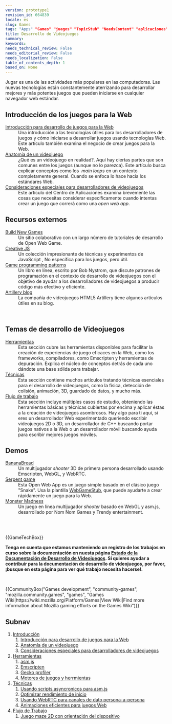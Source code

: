 ```yaml
---
version: prototype1
revision_id: 664839
locale: es
slug: Games
tags: "Apps" "Games" "juegos" "TopicStub" "NeedsContent" "aplicaciones"
title: Desarrollo de Videojuegos
summary: 
keywords: 
needs_technical_review: False
needs_editorial_review: False
needs_localization: False
table_of_contents_depth: 1
based_on: None
---
```

<div class="summary">
 <p>Jugar es una de las actividades más populares en las computadoras. Las nuevas tecnologías están constantemente aterrizando para desarrollar mejores y más potentes juegos que pueden iniciarse en cualquier navegador web estándar.</p>
</div>
<div class="column-container">
 <div class="column-half">
  <h2 id="Introduccion_de_los_juegos_para_la_Web">Introducción de los juegos para la Web</h2>
  <dl>
   <dt>
    <a href="/en-US/docs/Games/Introduction" title="/en-US/docs/Games/Introduction">Introducción para desarrollo de juegos para la Web</a></dt>
   <dd>
    Una introducción a las tecnologías útiles para los desarrolladores de juegos y cómo iniciarse a desarrollar juegos usando tecnologías Web. Este artículo también examina el negocio de crear juegos para la Web.</dd>
   <dt>
    <a href="/en-US/docs/Games/Anatomy_of_a_vIdeo_game">Anatomía de un videojuego</a></dt>
   <dd>
    ¿Qué es un videojuego en realidad?. Aquí hay ciertas partes que son comunes entre los juegos (aunque no lo parezca). Este artículo busca explicar conceptos como los  <em>main loops</em> en un contexto completamente general. Cuando se enfoca lo hace hacia los estándares Web.</dd>
   <dt>
    <a href="/en-US/docs/Web/Apps/Developing/Games/Special_considerations">Consideraciones especiales para desarrolladores de videojuegos</a></dt>
   <dd>
    Este artículo del Centro de Aplicaciones examina brevemente las cosas que necesitas considerar específicamente cuando intentas crear un juego que correrá como una <em>open web app</em>.</dd>
  </dl>
  <h2 id="Recursos_externos">Recursos externos</h2>
  <dl>
   <dt>
    <a href="http://buildnewgames.com/">Build New Games</a></dt>
   <dd>
    Un sitio colaborativo con un largo número de tutoriales de desarrollo de Open Web Game.</dd>
   <dt>
    <a href="http://creativejs.com/">Creative JS</a></dt>
   <dd>
    Un colección impresionante de técnicas y experimentos de JavaScript , No específica para los juegos, pero útil.</dd>
   <dt>
    <a href="http://gameprogrammingpatterns.com/">Game programming patterns</a></dt>
   <dd>
    Un libro en línea, escrito por Bob Nystrom, que discute patrones de programación en el contexto de desarrollo de videojuegos con el objetivo de ayudar a los desarrolladores de videojuegos a producir código más efectivo y eficiente.</dd>
   <dt>
    <a href="http://blog.artillery.com/">Artillery blog</a></dt>
   <dd>
    La compañía de videojuegos HTML5 Artillery tiene algunos artículos útiles en su blog.</dd>
  </dl>
  <p> </p>
 </div>
 <div class="column-half">
  <h2 id="Temas_de_desarrollo_de_Videojuegos">Temas de desarrollo de Videojuegos</h2>
  <dl>
   <dt>
    <a href="/en-US/docs/Games/Tools">Herramientas</a></dt>
   <dd>
    Esta sección cubre las herramientas disponibles para facilitar la creación de experiencias de juego eficaces en la Web, como los frameworks, compiladores, como Emscripten y herramientas de depuración. Explica el núcleo de conceptos detrás de cada uno dándote una base sólida para trabajar.</dd>
   <dt>
    <a href="/en-US/docs/Games/Techniques">Técnicas</a></dt>
   <dd>
    Esta sección contiene muchos artículos tratando técnicas esenciales para el desarrollo de videojuegos, como la física, detección de colisión, animación, 3D, guardado de datos, y mucho más.</dd>
   <dt>
    <a href="/en-US/docs/Games/Workflows">Flujo de trabajo</a></dt>
   <dd>
    Esta sección incluye múltiples casos de estudio, obteniendo las herramientas básicas y técnicas cubiertas por encima y aplicar éstas a la creación de videojuegos asombrosos. Hay algo para ti aquí, si eres un desarrollador Web experimentado queriendo escribir videojuegos 2D o 3D, un desarrollador de C++ buscando portar juegos nativos a la Web o un desarrollador móvil buscando ayuda para escribir mejores juegos móviles.</dd>
  </dl>
  <h2 id="Demos">Demos</h2>
  <dl>
   <dt>
    <a href="/en-US/demos/detail/bananabread" title="/en-US/demos/detail/bananabread">BananaBread</a></dt>
   <dd>
    Un multijugador <em>shooter</em> 3D de primera persona desarrollado usando Emscripten, WebGL, y WebRTC.</dd>
   <dt>
    <a href="/en-US/docs/Web/Apps/Tutorials/Games/Serpent_game">Serpent game</a></dt>
   <dd>
    Esta Open Web App es un juego simple basado en el clásico juego "Snake". Usa la plantilla <a class="external" href="https://github.com/mozilla/WebGameStub">WebGameStub</a>, que puede ayudarte a crear rápidamente un juego para la Web.</dd>
   <dt>
    <a href="https://hacks.mozilla.org/2013/12/monster-madness-creating-games-on-the-web-with-emscripten/">Monster Madness</a></dt>
   <dd>
    Un juego en línea multijugador <em>shooter</em> basado en WebGL y asm.js, desarrollado por Nom Nom Games y Trendy entertainment.</dd>
   <dd>
     </dd>
  </dl>
  <dl>
   <dt>
     </dt>
  </dl>
 </div>
</div>
<p>{{GameTechBox}}</p>
<div class="note">
 <p><strong><span id="result_box" lang="es"><span class="hps">Tenga en cuenta que</span> <span class="hps">estamos manteniendo</span> <span class="hps">un registro de</span> <span class="hps">los trabajos en curso</span> <span class="hps">sobre la documentación</span></span> en nuesta <strong>página</strong> <a href="/en-US/docs/Games/Doc_Status">Estado de la Documentación de Desarrollo de Videojuegos</a>. Si quieres ayudar a contribuir <strong><strong>para la documentación de desarrollo de videojuegos, <strong><strong>por favor, ¡busque en esta <strong><strong>página <strong><strong>para ver qué trabajo necesita hacerse!.</strong></strong></strong></strong></strong></strong></strong></strong></strong></p>
</div>
<p> </p>
<p>{{CommunityBox("Games development", "community-games", "mozilla.community.games", "games", "Games Wiki|https://wiki.mozilla.org/Platform/Games|View Wiki|Find more information about Mozilla gaming efforts on the Games Wiki")}}</p>
<h2 id="Subnav">Subnav</h2>
<ol>
 <li><a href="#">Introducción</a>
  <ol>
   <li><a href="https://developer.mozilla.org/en-US/docs/Games/Introduction" title="/en-US/docs/Games/Introduction">Introducción para desarrollo de juegos para la Web</a></li>
   <li><a href="https://developer.mozilla.org/en-US/docs/Games/Anatomy_of_a_vIdeo_game">Anatomía de un videojuego</a></li>
   <li><a href="https://developer.mozilla.org/en-US/docs/Web/Apps/Developing/Games/Special_considerations">Consideraciones especiales para desarrolladores de videojuegos</a></li>
  </ol>
 </li>
 <li><a href="/en-US/docs/Games/Tools">Herramientas</a>
  <ol>
   <li><a href="/en-US/docs/Games/Tools/asm.js" title="asm.js is a very limited subset of the JavaScript language, which can be greatly optimized and run in an ahead-of-time (AOT) compiling engine for much faster performance than your typical JavaScript performance. This is, of course, great for games.">asm.js</a></li>
   <li><a href="/en-US/docs/Emscripten" title="An LLVM to JavaScript compiler; with Emscripten, you can compile C++ and other languages that can compile to LLVM bytecode into high-performance JavaScript.">Emscripten</a></li>
   <li><a href="https://addons.mozilla.org/en-us/firefox/addon/gecko-profiler/" title="The Gecko profiler extension lets you profile your code to help figure out where your performance issues are so that you can make your game run at top speed.">Gecko profiler</a></li>
   <li><a href="/en-US/docs/Games/Tools/Engines_and_tools" title="A list of engines, templates and technologies useful to game developers.">Motores de juegos y herrmientas</a></li>
  </ol>
 </li>
 <li><a href="/en-US/docs/Games/Techniques">Técnicas</a>
  <ol>
   <li><a href="/en-US/docs/Games/Techniques/Async_scripts" title="Especially when creating medium to large-sized games, async scripts are an essential technique to take advantage of, so that your game's JavaScript can be compiled off the main thread and be cached for future game running">Usando </a><a href="/en-US/docs/Games/Techniques/Async_scripts" title="Especially when creating medium to large-sized games, async scripts are an essential technique to take advantage of, so that your game's JavaScript can be compiled off the main thread and be cached for future game running">scripts </a><a href="/en-US/docs/Games/Techniques/Async_scripts" title="Especially when creating medium to large-sized games, async scripts are an essential technique to take advantage of, so that your game's JavaScript can be compiled off the main thread and be cached for future game running">asyncronicos </a><a href="/en-US/docs/Games/Techniques/Async_scripts" title="Especially when creating medium to large-sized games, async scripts are an essential technique to take advantage of, so that your game's JavaScript can be compiled off the main thread and be cached for future game running">para</a><a href="/en-US/docs/Games/Techniques/Async_scripts" title="Especially when creating medium to large-sized games, async scripts are an essential technique to take advantage of, so that your game's JavaScript can be compiled off the main thread and be cached for future game running"> asm.js</a></li>
   <li><a href="/en-US/docs/Apps/Developing/Optimizing_startup_performance" title="How to make sure your game starts up quickly, smoothly, and without appearing to lock up the user's browser or device.">Optimizar rendimiento de inicio</a></li>
   <li><a href="/en-US/docs/Games/WebRTC_data_channels" title="In addition to providing support for audio and video communication, WebRTC lets you set up peer-to-peer data channels to exchange text or binary data actively between your players.">Usando WebRTC </a><a href="/en-US/docs/Games/Techniques/Async_scripts" title="Especially when creating medium to large-sized games, async scripts are an essential technique to take advantage of, so that your game's JavaScript can be compiled off the main thread and be cached for future game running">para canales de dato </a><a href="/en-US/docs/Games/WebRTC_data_channels" title="In addition to providing support for audio and video communication, WebRTC lets you set up peer-to-peer data channels to exchange text or binary data actively between your players.">persona-a-persona</a></li>
   <li><a href="/en-US/docs/Games/Techniques/Efficient_animation_for_web_games">Animaciones eficientes </a><a href="/en-US/docs/Games/Techniques/Async_scripts" title="Especially when creating medium to large-sized games, async scripts are an essential technique to take advantage of, so that your game's JavaScript can be compiled off the main thread and be cached for future game running">para juegos Web</a></li>
  </ol>
 </li>
 <li><a href="/en-US/docs/Games/Workflows">Flujo de Trabajo</a>
  <ol>
   <li><a href="/en-US/docs/Games/Workflows/HTML5_Gamedev_Phaser_Device_Orientation">Juego maze 2D con orientación del dis</a><a href="/en-US/docs/Games/Techniques/Async_scripts" title="Especially when creating medium to large-sized games, async scripts are an essential technique to take advantage of, so that your game's JavaScript can be compiled off the main thread and be cached for future game running">positivo</a></li>
  </ol>
 </li>
</ol>

